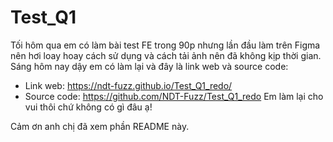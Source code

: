 # Test_Q1
Tối hôm qua em có làm bài test FE trong 90p nhưng lần đầu làm trên Figma nên hơi loay hoay cách sử dụng và cách tải ảnh nên đã không kịp thời gian.
Sáng hôm nay dậy em có làm lại và đây là link web và source code:
  - Link web: https://ndt-fuzz.github.io/Test_Q1_redo/
  - Source code: https://github.com/NDT-Fuzz/Test_Q1_redo
Em làm lại cho vui thôi chứ không có gì đâu ạ!

Cảm ơn anh chị đã xem phần README này.
